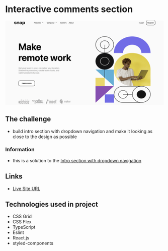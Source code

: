 # Interactive comments section

![](src/assets/interactive-screenshot.png)

## The challenge
- build intro section with dropdown navigation and make it looking as close to the design as possible

### Information

- this is a solution to the [Intro section with dropdown navigation](https://www.frontendmentor.io/challenges/intro-section-with-dropdown-navigation-ryaPetHE5)

## Links 

- [Live Site URL](https://xflameyoke.github.io/intro-section-app/)

## Technologies used in project

- CSS Grid
- CSS Flex
- TypeScript
- Eslint
- React.js
- styled-components
